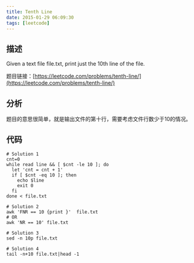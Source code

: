 ```yaml
---
title: Tenth Line
date: 2015-01-29 06:09:30
tags: [leetcode]
---
```


## 描述

Given a text file file.txt, print just the 10th line of the file.

<!-- more -->

题目链接：[https://leetcode.com/problems/tenth-line/](https://leetcode.com/problems/tenth-line/)

## 分析

题目的意思很简单，就是输出文件的第十行，需要考虑文件行数少于10的情况。

## 代码

```shell
# Solution 1
cnt=0
while read line && [ $cnt -le 10 ]; do
  let 'cnt = cnt + 1'
  if [ $cnt -eq 10 ]; then
    echo $line
    exit 0
  fi
done < file.txt

# Solution 2
awk 'FNR == 10 {print }'  file.txt
# OR
awk 'NR == 10' file.txt

# Solution 3
sed -n 10p file.txt

# Solution 4
tail -n+10 file.txt|head -1
```